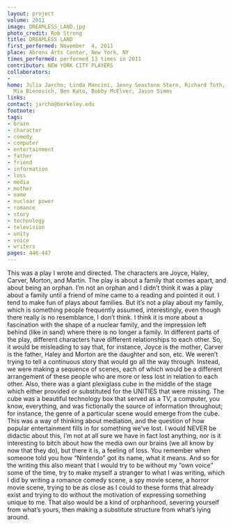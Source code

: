 ```yaml
---
layout: project
volume: 2011
image: DREAMLESS_LAND.jpg
photo_credit: Rob Strong
title: DREAMLESS LAND
first_performed: November  4, 2011
place: Abrons Arts Center, New York, NY
times_performed: performed 13 times in 2011
contributor: NEW YORK CITY PLAYERS
collaborators:
- 
home: Julia Jarcho; Linda Mancini, Jenny Seastone Stern, Richard Toth, Ben Williams;
  Mia Bienovich, Ben Kato, Bobby McElver, Jason Simms
links: 
contact: jarcho@berkeley.edu
footnote: 
tags:
- brain
- character
- comedy
- computer
- entertainment
- father
- friend
- information
- loss
- media
- mother
- name
- nuclear power
- romance
- story
- technology
- television
- unity
- voice
- writers
pages: 446-447
---
```


This was a play I wrote and directed. The characters are Joyce, Haley, Carver, Morton, and Martin. The play is about a family that comes apart, and about being an orphan. I’m not an orphan and I didn’t think it was a play about a family until a friend of mine came to a reading and pointed it out. I tend to make fun of plays about families. But it’s not a play about my family, which is something people frequently assumed, interestingly, even though there really is no resemblance, I don’t think. I think it is more about a fascination with the shape of a nuclear family, and the impression left behind (like in sand) where there is no longer a family. In different parts of the play, different characters have different relationships to each other. So, it would be misleading to say that, for instance, Joyce is the mother, Carver is the father, Haley and Morton are the daughter and son, etc. We weren’t trying to tell a continuous story that would go all the way through. Instead, we were making a sequence of scenes, each of which would be a different arrangement of these people who are more or less lost in relation to each other. Also, there was a giant plexiglass cube in the middle of the stage which either provided or substituted for the UNITIES that were missing. The cube was a beautiful technology box that served as a TV, a computer, you know, everything, and was fictionally the source of information throughout; for instance, the genre of a particular scene would emerge from the cube. This was a way of thinking about mediation, and the question of how popular entertainment fills in for something we’ve lost. I would NEVER be didactic about this, I’m not at all sure we have in fact lost anything, nor is it interesting to bitch about how the media own our brains (we all know by now that they do), but there it is, a feeling of loss. You remember when someone told you how “Nintendo” got its name, what it means. And so for the writing this also meant that I would try to be without my “own voice” some of the time, try to make myself a stranger to what I was writing, which I did by writing a romance comedy scene, a spy movie scene, a horror movie scene, trying to be as close as I could to these forms that already exist and trying to do without the motivation of expressing something unique to me. That also would be a kind of orphanhood, severing yourself from what’s yours, then making a substitute structure from what’s lying around. 

